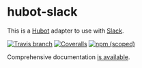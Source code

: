 # hubot-slack

This is a [Hubot](http://hubot.github.com/) adapter to use with [Slack](https://slack.com).

[![Travis branch](https://img.shields.io/travis/slackapi/hubot-slack/master.svg?maxAge=2592000)](https://travis-ci.org/slackapi/hubot-slack)
[![Coveralls](https://img.shields.io/coveralls/slackapi/hubot-slack.svg?maxAge=2592000)](https://coveralls.io/github/slackapi/hubot-slack)
[![npm (scoped)](https://img.shields.io/npm/v/hubot-slack.svg?maxAge=2592000)](https://www.npmjs.com/package/hubot-slack)

Comprehensive documentation [is available](https://slackapi.github.io/hubot-slack).


